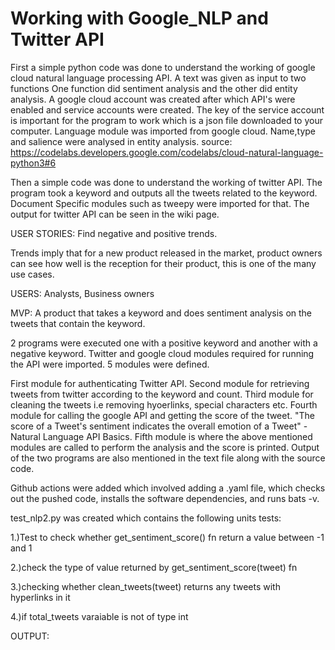 # Working with Google_NLP and Twitter API 
First a simple python code was done to understand the working of google cloud natural language processing API.
A text was given as input to two functions
One function did sentiment analysis and the other did entity analysis.
A google cloud account was created after which API's were enabled and service accounts were created.
The key of the service account is important for the program to work which is a json file downloaded to your computer.
Language module was imported from google cloud.
Name,type and salience were analysed in entity analysis.
source: https://codelabs.developers.google.com/codelabs/cloud-natural-language-python3#6


Then a simple code was done to understand the working of twitter API. The program took a keyword and outputs all the tweets related to the keyword. Document
Specific modules such as tweepy were imported for that. The output for twitter API can be seen in the wiki page.

USER STORIES:
Find negative and positive trends. 

Trends imply that for a new product released in the market, product owners can see how well is the reception for their product, this is one of the many use cases. 

USERS:
Analysts,
Business owners

MVP:
A product that takes a keyword and does sentiment analysis on the tweets that contain the keyword.

2 programs were executed one with a positive keyword and another with a negative keyword. Twitter and google cloud modules required for running the API were imported. 5 modules were defined. 

First module for authenticating Twitter API. Second module for retrieving tweets from twitter according to the keyword and count.
Third module for cleaning the tweets i.e removing hyoerlinks, special characters etc.
Fourth module for calling the google API and getting the score of the tweet. "The score of a Tweet's sentiment indicates the overall emotion of a Tweet" - Natural Language API Basics.
Fifth module is where the above mentioned modules are called to perform the analysis and the score is printed.
Output of the two programs are also mentioned in the text file along with the source code.

Github actions were added which involved adding a .yaml file, which checks out the pushed code, installs the software dependencies, and runs bats -v.

test_nlp2.py was created which contains the following units tests:

1.)Test to check whether get_sentiment_score() fn return a value between -1 and 1

2.)check the type of value returned by get_sentiment_score(tweet) fn

3.)checking whether clean_tweets(tweet) returns any tweets with hyperlinks in it

4.)if total_tweets varaiable is not of type int

OUTPUT:

